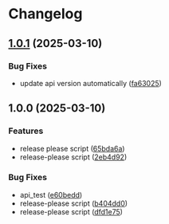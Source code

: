 # Changelog

## [1.0.1](https://github.com/shanisharrma/gopher-social/compare/v1.0.0...v1.0.1) (2025-03-10)


### Bug Fixes

* update api version automatically ([fa63025](https://github.com/shanisharrma/gopher-social/commit/fa63025df1bc04c48de6e60f3a8ebf3296d8f360))

## 1.0.0 (2025-03-10)


### Features

* release please script ([65bda6a](https://github.com/shanisharrma/gopher-social/commit/65bda6a3ba1061f3baa2efdf5a6b9540b9548cf8))
* release-please script ([2eb4d92](https://github.com/shanisharrma/gopher-social/commit/2eb4d92c966f07063d5f7c36a77c19db9c6cd439))


### Bug Fixes

* api_test ([e60bedd](https://github.com/shanisharrma/gopher-social/commit/e60bedd804ca4d165c44168a452c172a7f4e2739))
* release-please script ([b404dd0](https://github.com/shanisharrma/gopher-social/commit/b404dd0ab3e29582c71aa142357918b478f16082))
* release-please script ([dfd1e75](https://github.com/shanisharrma/gopher-social/commit/dfd1e75f8a799859ccb2d88d84cb2858a705a187))
